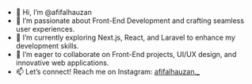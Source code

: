 - 👋 Hi, I’m @afifalhauzan  
- 👀 I’m passionate about Front-End Development and crafting seamless user experiences.  
- 🌱 I’m currently exploring Next.js, React, and Laravel to enhance my development skills.  
- 💞️ I’m eager to collaborate on Front-End projects, UI/UX design, and innovative web applications.  
- 📫 Let’s connect! Reach me on Instagram: [afifalhauzan._](https://www.instagram.com/afifalhauzan._/)  

<!---
afifalhauzan/afifalhauzan is a ✨ special ✨ repository because its `README.md` (this file) appears on your GitHub profile.
You can click the Preview link to take a look at your changes.
--->
